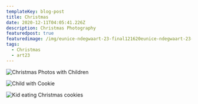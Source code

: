 ```yaml
---
templateKey: blog-post
title: Christmas
date: 2020-12-11T04:05:41.226Z
description: Christmas Photography
featuredpost: true
featuredimage: /img/eunice-ndegwaart-23-final121620eunice-ndegwaart-23-final121620img_7263.jpg
tags:
  - Christmas
  - art23
---
```

![Christmas Photos with Children](/img/eunice-ndegwaart-23-final121620eunice-ndegwaart-23-final121620img_7263.jpg "Christmas Photos with Children")

![Child with Cookie](/img/eunice-ndegwaart-23-final121620eunice-ndegwaart-23-final121620img_7138.jpg "Child with cookie")

![Kid eating Christmas cookies](/img/eunice-ndegwaart-23-final121620eunice-ndegwaart-23-final121620img_7340.jpg "Kid eating Christmas cookies")